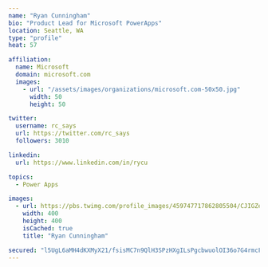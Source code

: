 ```yaml
---
name: "Ryan Cunningham"
bio: "Product Lead for Microsoft PowerApps"
location: Seattle, WA
type: "profile"
heat: 57

affiliation:
  name: Microsoft
  domain: microsoft.com
  images:
    - url: "/assets/images/organizations/microsoft.com-50x50.jpg"
      width: 50
      height: 50

twitter:
  username: rc_says
  url: https://twitter.com/rc_says
  followers: 3010

linkedin:
  url: https://www.linkedin.com/in/rycu

topics:
  - Power Apps

images:
  - url: https://pbs.twimg.com/profile_images/459747717862805504/CJIGZejd_400x400.png
    width: 400
    height: 400
    isCached: true
    title: "Ryan Cunningham"

secured: "l5UgL6aMH4dKXMyX21/fsisMC7n9QlH3SPzHXgILsPgcbwuolOI36o7G4rmcF/zerEnXc9BqL4NmnPl1BXmLuiE2EElrAcP2Pe/tlT9sUWFt9FEXy46lqkoEozARo4EFxtb/IkTgbPp5n4f3ywzSw+t4iPtqx8/Xe9kxNPe0/myDGhBnht2N2v8tzn7F/gIRE9Ljh9YFt1r5zN5+/2JnYVXjsVpRRCNlGYc2YoySJ9hApiUTIHhnkDHUR7pConszTmpEhiaX1Px6EuyMOHP09kxoG4l5ZSijxujoDJlCZYZaFMtzRw7InO1VGv7vJiOBHaq4+C07hebQLuUrFlmHxuWNHcoW/JI7hfgiQnRpPmoMACAZ68CbpgXfsJkig97eOXRbUhFu5A8TFaQDUSzgj8SY+CNwRDbT3OEOMS2VN8Q=;w1Jz7GyehPArYTtEy3XXJA=="
---
```


